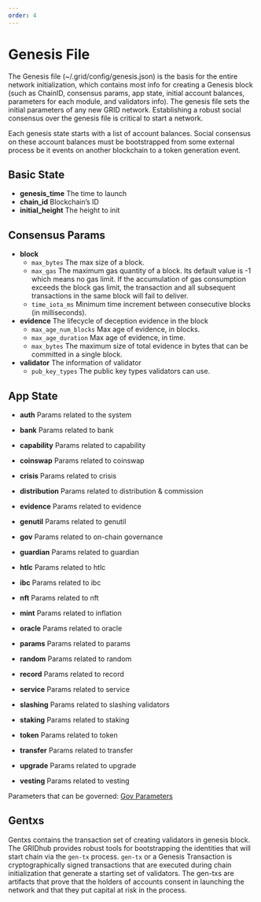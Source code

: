 ```yaml
---
order: 4
---
```


# Genesis File

The Genesis file (~/.grid/config/genesis.json) is the basis for the entire network initialization, which contains most info for creating a Genesis block (such as ChainID, consensus params, app state, initial account balances, parameters for each module, and validators info).
The genesis file sets the initial parameters of any new GRID network. Establishing a robust social consensus over the genesis file is critical to start a network.

Each genesis state starts with a list of account balances. Social consensus on these account balances must be bootstrapped from some external process be it events on another blockchain to a token generation event.

## Basic State

* **genesis_time** The time to launch
* **chain_id**     Blockchain’s ID
* **initial_height** The height to init

## Consensus Params

* **block**
  * `max_bytes` The max size of a block.
  * `max_gas`  The maximum gas quantity of a block. Its default value is -1 which means no gas limit. If the accumulation of gas consumption exceeds the block gas limit, the transaction and all subsequent transactions in the same block will fail to deliver.
  * `time_iota_ms` Minimum time increment between consecutive blocks (in milliseconds).
* **evidence**   The lifecycle of deception evidence in the block
  * `max_age_num_blocks` Max age of evidence, in blocks.
  * `max_age_duration`  Max age of evidence, in time.
  * `max_bytes` The maximum size of total evidence in bytes that can be committed in a single block.
* **validator**  The information of validator
  * `pub_key_types` The public key types validators can use.

## App State

* **auth** Params related to the system

* **bank** Params related to bank

* **capability** Params related to capability

* **coinswap** Params related to coinswap

* **crisis** Params related to crisis

* **distribution** Params related to distribution & commission

* **evidence** Params related to evidence

* **genutil** Params related to genutil

* **gov**  Params related to on-chain governance

* **guardian** Params related to guardian

* **htlc** Params related to  htlc

* **ibc** Params related to  ibc

* **nft** Params related to  nft

* **mint**  Params related to inflation

* **oracle**  Params related to oracle

* **params**  Params related to params

* **random**  Params related to random

* **record**  Params related to record

* **service**  Params related to service

* **slashing**  Params related to slashing validators

* **staking**  Params related to staking

* **token**  Params related to token

* **transfer**  Params related to transfer

* **upgrade** Params related to upgrade

* **vesting** Params related to vesting

Parameters that can be governed: [Gov Parameters](gov-params.md)

## Gentxs

Gentxs contains the transaction set of creating validators in genesis block.
The GRIDhub provides robust tools for bootstrapping the identities that will start chain via the `gen-tx` process. `gen-tx` or a Genesis Transaction is cryptographically signed transactions that are executed during chain initialization that generate a starting set of validators.
The gen-txs are artifacts that prove that the holders of accounts consent in launching the network and that they put capital at risk in the process.
